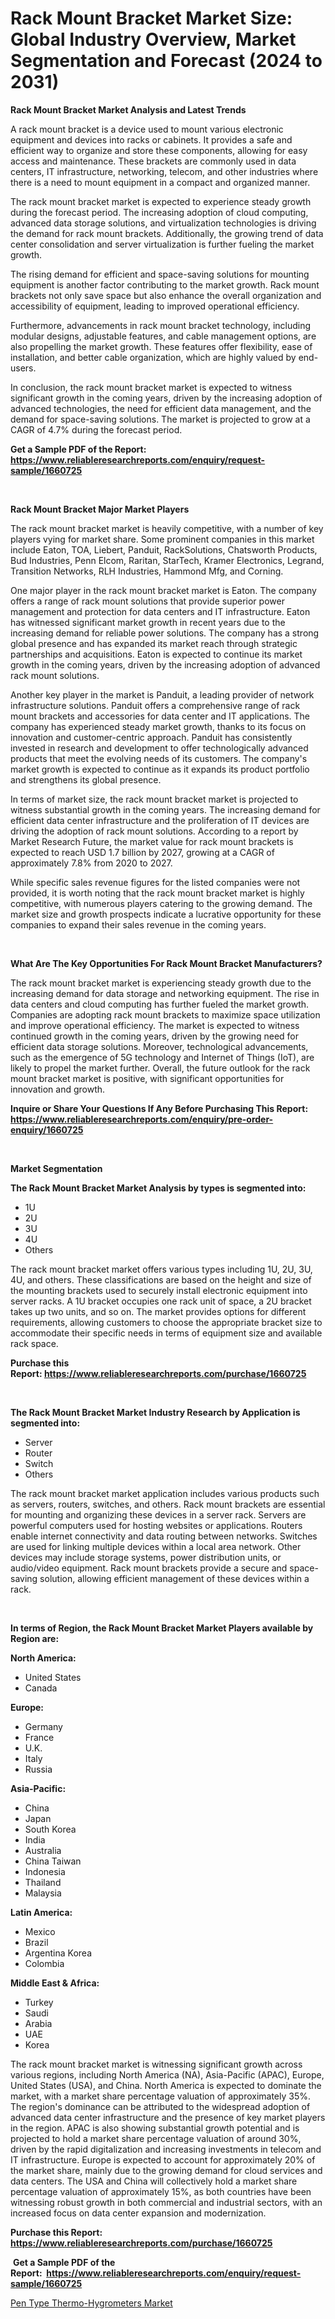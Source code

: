 <p><h1>Rack Mount Bracket Market Size: Global Industry Overview, Market Segmentation and Forecast (2024 to 2031)</h1></p><p><strong>Rack Mount Bracket Market Analysis and Latest Trends</strong></p>
<p><p>A rack mount bracket is a device used to mount various electronic equipment and devices into racks or cabinets. It provides a safe and efficient way to organize and store these components, allowing for easy access and maintenance. These brackets are commonly used in data centers, IT infrastructure, networking, telecom, and other industries where there is a need to mount equipment in a compact and organized manner.</p><p>The rack mount bracket market is expected to experience steady growth during the forecast period. The increasing adoption of cloud computing, advanced data storage solutions, and virtualization technologies is driving the demand for rack mount brackets. Additionally, the growing trend of data center consolidation and server virtualization is further fueling the market growth.</p><p>The rising demand for efficient and space-saving solutions for mounting equipment is another factor contributing to the market growth. Rack mount brackets not only save space but also enhance the overall organization and accessibility of equipment, leading to improved operational efficiency.</p><p>Furthermore, advancements in rack mount bracket technology, including modular designs, adjustable features, and cable management options, are also propelling the market growth. These features offer flexibility, ease of installation, and better cable organization, which are highly valued by end-users.</p><p>In conclusion, the rack mount bracket market is expected to witness significant growth in the coming years, driven by the increasing adoption of advanced technologies, the need for efficient data management, and the demand for space-saving solutions. The market is projected to grow at a CAGR of 4.7% during the forecast period.</p></p>
<p><strong>Get a Sample PDF of the Report:&nbsp; <a href="https://www.reliableresearchreports.com/enquiry/request-sample/1660725">https://www.reliableresearchreports.com/enquiry/request-sample/1660725</a></strong></p>
<p>&nbsp;</p>
<p><strong>Rack Mount Bracket Major Market Players</strong></p>
<p><p>The rack mount bracket market is heavily competitive, with a number of key players vying for market share. Some prominent companies in this market include Eaton, TOA, Liebert, Panduit, RackSolutions, Chatsworth Products, Bud Industries, Penn Elcom, Raritan, StarTech, Kramer Electronics, Legrand, Transition Networks, RLH Industries, Hammond Mfg, and Corning.</p><p>One major player in the rack mount bracket market is Eaton. The company offers a range of rack mount solutions that provide superior power management and protection for data centers and IT infrastructure. Eaton has witnessed significant market growth in recent years due to the increasing demand for reliable power solutions. The company has a strong global presence and has expanded its market reach through strategic partnerships and acquisitions. Eaton is expected to continue its market growth in the coming years, driven by the increasing adoption of advanced rack mount solutions.</p><p>Another key player in the market is Panduit, a leading provider of network infrastructure solutions. Panduit offers a comprehensive range of rack mount brackets and accessories for data center and IT applications. The company has experienced steady market growth, thanks to its focus on innovation and customer-centric approach. Panduit has consistently invested in research and development to offer technologically advanced products that meet the evolving needs of its customers. The company's market growth is expected to continue as it expands its product portfolio and strengthens its global presence.</p><p>In terms of market size, the rack mount bracket market is projected to witness substantial growth in the coming years. The increasing demand for efficient data center infrastructure and the proliferation of IT devices are driving the adoption of rack mount solutions. According to a report by Market Research Future, the market value for rack mount brackets is expected to reach USD 1.7 billion by 2027, growing at a CAGR of approximately 7.8% from 2020 to 2027.</p><p>While specific sales revenue figures for the listed companies were not provided, it is worth noting that the rack mount bracket market is highly competitive, with numerous players catering to the growing demand. The market size and growth prospects indicate a lucrative opportunity for these companies to expand their sales revenue in the coming years.</p></p>
<p>&nbsp;</p>
<p><strong>What Are The Key Opportunities For Rack Mount Bracket Manufacturers?</strong></p>
<p><p>The rack mount bracket market is experiencing steady growth due to the increasing demand for data storage and networking equipment. The rise in data centers and cloud computing has further fueled the market growth. Companies are adopting rack mount brackets to maximize space utilization and improve operational efficiency. The market is expected to witness continued growth in the coming years, driven by the growing need for efficient data storage solutions. Moreover, technological advancements, such as the emergence of 5G technology and Internet of Things (IoT), are likely to propel the market further. Overall, the future outlook for the rack mount bracket market is positive, with significant opportunities for innovation and growth.</p></p>
<p><strong>Inquire or Share Your Questions If Any Before Purchasing This Report: <a href="https://www.reliableresearchreports.com/enquiry/pre-order-enquiry/1660725">https://www.reliableresearchreports.com/enquiry/pre-order-enquiry/1660725</a></strong></p>
<p>&nbsp;</p>
<p><strong>Market Segmentation</strong></p>
<p><strong>The Rack Mount Bracket Market Analysis by types is segmented into:</strong></p>
<p><ul><li>1U</li><li>2U</li><li>3U</li><li>4U</li><li>Others</li></ul></p>
<p><p>The rack mount bracket market offers various types including 1U, 2U, 3U, 4U, and others. These classifications are based on the height and size of the mounting brackets used to securely install electronic equipment into server racks. A 1U bracket occupies one rack unit of space, a 2U bracket takes up two units, and so on. The market provides options for different requirements, allowing customers to choose the appropriate bracket size to accommodate their specific needs in terms of equipment size and available rack space.</p></p>
<p><strong>Purchase this Report:&nbsp;<a href="https://www.reliableresearchreports.com/purchase/1660725">https://www.reliableresearchreports.com/purchase/1660725</a></strong></p>
<p>&nbsp;</p>
<p><strong>The Rack Mount Bracket Market Industry Research by Application is segmented into:</strong></p>
<p><ul><li>Server</li><li>Router</li><li>Switch</li><li>Others</li></ul></p>
<p><p>The rack mount bracket market application includes various products such as servers, routers, switches, and others. Rack mount brackets are essential for mounting and organizing these devices in a server rack. Servers are powerful computers used for hosting websites or applications. Routers enable internet connectivity and data routing between networks. Switches are used for linking multiple devices within a local area network. Other devices may include storage systems, power distribution units, or audio/video equipment. Rack mount brackets provide a secure and space-saving solution, allowing efficient management of these devices within a rack.</p></p>
<p>&nbsp;</p>
<p><strong>In terms of Region, the Rack Mount Bracket Market Players available by Region are:</strong></p>
<p>
    <p> <strong> North America: </strong>
        <ul>
            <li>United States</li>
            <li>Canada</li>
        </ul>
        </p> 
    <p> <strong> Europe: </strong>
        <ul>
            <li>Germany</li>
            <li>France</li>
            <li>U.K.</li>
            <li>Italy</li>
            <li>Russia</li>
        </ul>
        </p> 
    <p> <strong> Asia-Pacific: </strong>
        <ul>
            <li>China</li>
            <li>Japan</li>
            <li>South Korea</li>
            <li>India</li>
            <li>Australia</li>
            <li>China Taiwan</li>
            <li>Indonesia</li>
            <li>Thailand</li>
            <li>Malaysia</li>
        </ul>
        </p> 
    <p> <strong> Latin America: </strong>
        <ul>
            <li>Mexico</li>
            <li>Brazil</li>
            <li>Argentina Korea</li>
            <li>Colombia</li>
        </ul>
        </p> 
    <p> <strong> Middle East & Africa: </strong>
        <ul>
            <li>Turkey</li>
            <li>Saudi</li>
            <li>Arabia</li>
            <li>UAE</li>
            <li>Korea</li>
        </ul>
    </p>
    </p>
<p><p>The rack mount bracket market is witnessing significant growth across various regions, including North America (NA), Asia-Pacific (APAC), Europe, United States (USA), and China. North America is expected to dominate the market, with a market share percentage valuation of approximately 35%. The region's dominance can be attributed to the widespread adoption of advanced data center infrastructure and the presence of key market players in the region. APAC is also showing substantial growth potential and is projected to hold a market share percentage valuation of around 30%, driven by the rapid digitalization and increasing investments in telecom and IT infrastructure. Europe is expected to account for approximately 20% of the market share, mainly due to the growing demand for cloud services and data centers. The USA and China will collectively hold a market share percentage valuation of approximately 15%, as both countries have been witnessing robust growth in both commercial and industrial sectors, with an increased focus on data center expansion and modernization.</p></p>
<p><strong>Purchase this Report: <a href="https://www.reliableresearchreports.com/purchase/1660725">https://www.reliableresearchreports.com/purchase/1660725</a></strong></p>
<p>&nbsp;<strong>Get a Sample PDF of the Report:&nbsp;&nbsp;<a href="https://www.reliableresearchreports.com/enquiry/request-sample/1660725">https://www.reliableresearchreports.com/enquiry/request-sample/1660725</a></strong></p>
<p><strong></strong></p>
<p><p><a href="https://github.com/dringals/Market-Research-Report-List-2/blob/main/pen-type-thermo-hygrometers-market.md">Pen Type Thermo-Hygrometers Market</a></p></p>
